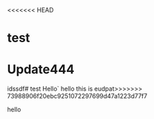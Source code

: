 <<<<<<< HEAD
# test
Update444
=======
idssdf# test
Hello`
hello this is eudpat>>>>>>> 73988906f20ebc9251072297699d47a1223d77f7





hello
